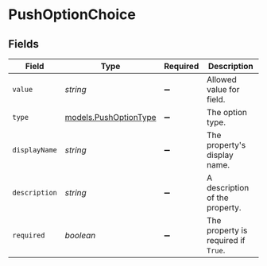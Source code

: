 # PushOptionChoice


## Fields

| Field                                                | Type                                                 | Required                                             | Description                                          |
| ---------------------------------------------------- | ---------------------------------------------------- | ---------------------------------------------------- | ---------------------------------------------------- |
| `value`                                              | *string*                                             | :heavy_minus_sign:                                   | Allowed value for field.                             |
| `type`                                               | [models.PushOptionType](../models/pushoptiontype.md) | :heavy_minus_sign:                                   | The option type.                                     |
| `displayName`                                        | *string*                                             | :heavy_minus_sign:                                   | The property's display name.                         |
| `description`                                        | *string*                                             | :heavy_minus_sign:                                   | A description of the property.                       |
| `required`                                           | *boolean*                                            | :heavy_minus_sign:                                   | The property is required if `True`.                  |